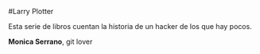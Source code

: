 
#Larry Plotter

Esta serie de libros cuentan la historia de un hacker de los que hay pocos.

**Monica Serrano**, git lover